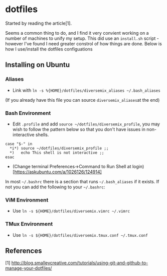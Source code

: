 # dotfiles


Started by reading the article[1].

Seems a common thing to do, and I find it very convient working on a number of machines to unify my setup.
This did use an `install.sh` script - however I've found I need greater constrol of how things are done.
Below is how I use/install the dotfiles configuations

## Installing on Ubuntu

### Aliases

- Link with `ln -s %{HOME}/dotfiles/diversemix_aliases ~/.bash_aliases` 

(If you already have this file you can source `diversemix_aliases`at the end)

### Bash Environment

- Edit `.profile` and add `source ~/dotfiles/diversemix_profile`, you may wish to follow the pattern below 
so that you don't have issues in non-interactive shells.

```
case "$-" in
  *i*) source ~/dotfiles/diversemix_profile ;;
  *)   echo This shell is not interactive ;;
esac

```

- (Change terminal Preferences->Command to Run Shell at login)[https://askubuntu.com/a/1026126/124914]

In most `~/.bashrc` there is a section that runs `~/.bash_aliases` if it exists.
If not you can add the following to your `~/.bashrc`:

### ViM Environment

- Use `ln -s ${HOME}/dotfiles/diversemix.vimrc ~/.vimrc`

### TMux Environment

- Use `ln -s ${HOME}/dotfiles/diversemix.tmux.conf ~/.tmux.conf`

## References

[1] http://blog.smalleycreative.com/tutorials/using-git-and-github-to-manage-your-dotfiles/
